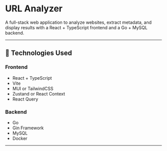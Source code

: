 # URL Analyzer

A full-stack web application to analyze websites, extract metadata, and display results with a React + TypeScript frontend and a Go + MySQL backend.

---

## 🧱 Technologies Used

### Frontend
- React + TypeScript
- Vite
- MUI or TailwindCSS
- Zustand or React Context
- React Query

### Backend
- Go
- Gin Framework
- MySQL
- Docker

---

